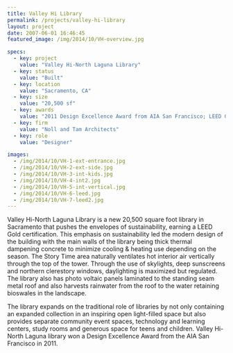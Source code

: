 ```yaml
---
title: Valley Hi Library
permalink: /projects/valley-hi-library
layout: project
date: 2007-06-01 16:46:45
featured_image: /img/2014/10/VH-overview.jpg

specs:
  - key: project
    value: "Valley Hi-North Laguna Library"
  - key: status
    value: "Built"
  - key: location
    value: "Sacramento, CA"
  - key: size
    value: "20,500 sf"
  - key: awards
    value: "2011 Design Excellence Award from AIA San Francisco; LEED Gold Standard"
  - key: firm
    value: "Noll and Tam Architects"
  - key: role
    value: "Designer"

images:
  - /img/2014/10/VH-1-ext-entrance.jpg
  - /img/2014/10/VH-2-ext-side.jpg
  - /img/2014/10/VH-3-int-kids.jpg
  - /img/2014/10/VH-4-int2.jpg
  - /img/2014/10/VH-5-int-vertical.jpg
  - /img/2014/10/VH-6-leed.jpg
  - /img/2014/10/VH-7-leed2.jpg
---
```


Valley Hi-North Laguna Library is a new 20,500 square foot library in Sacramento that pushes the envelopes of sustainability, earning a LEED Gold certification.  This emphasis on sustainability led the modern design of the building with the main walls of the library being thick thermal dampening concrete to minimize cooling & heating use depending on the season. The Story Time area naturally ventilates hot interior air vertically through the top of the tower.  Through the use of skylights, deep sunscreens and northern clerestory windows, daylighting is maximized but regulated.  The library also has photo voltaic panels laminated to the standing seam metal roof and also harvests rainwater from the roof to the water retaining bioswales in the landscape.

The library expands on the traditional role of libraries by not only containing an expanded collection in an inspiring open light-filled space but also provides separate community event spaces, technology and learning centers, study rooms and generous space for teens and children.  Valley Hi-North Laguna library won a Design Excellence Award from the AIA San Francisco in 2011.  
